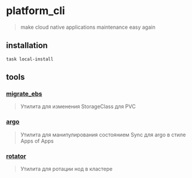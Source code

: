 # platform_cli

> make cloud native applications maintenance easy again

## installation

```shell
task local-install
```

## tools

### [migrate_ebs](./docs/migrate_ebs.md)

> Утилита для изменения StorageClass для PVC

### [argo](./docs/argo.md)

> Утилита для манипулирования состоянием Sync для argo в стиле Apps of Apps

### [rotator](./docs/rotator.md)

> Утилита для ротации нод в кластере
